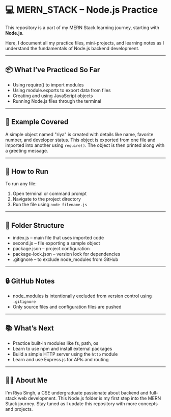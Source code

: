 # 💻 MERN_STACK – Node.js Practice

This repository is a part of my MERN Stack learning journey, starting with **Node.js**.

Here, I document all my practice files, mini-projects, and learning notes as I understand the fundamentals of Node.js backend development.

---

## 📦 What I’ve Practiced So Far

- Using require() to import modules
- Using module.exports to export data from files
- Creating and using JavaScript objects
- Running Node.js files through the terminal

---

## 🧪 Example Covered

A simple object named "riya" is created with details like name, favorite number, and developer status. This object is exported from one file and imported into another using `require()`. The object is then printed along with a greeting message.

---

## 🚀 How to Run

To run any file:
1. Open terminal or command prompt
2. Navigate to the project directory
3. Run the file using `node filename.js`

---

## 📁 Folder Structure

- index.js – main file that uses imported code
- second.js – file exporting a sample object
- package.json – project configuration
- package-lock.json – version lock for dependencies
- .gitignore – to exclude node_modules from GitHub

---

## 🔒 GitHub Notes

- node_modules is intentionally excluded from version control using `.gitignore`
- Only source files and configuration files are pushed

---

## 📚 What’s Next

- Practice built-in modules like fs, path, os
- Learn to use npm and install external packages
- Build a simple HTTP server using the `http` module
- Learn and use Express.js for APIs and routing

---

## 🙋‍♀️ About Me

I'm Riya Singh, a CSE undergraduate passionate about backend and full-stack web development. This Node.js folder is my first step into the MERN Stack journey. Stay tuned as I update this repository with more concepts and projects.


